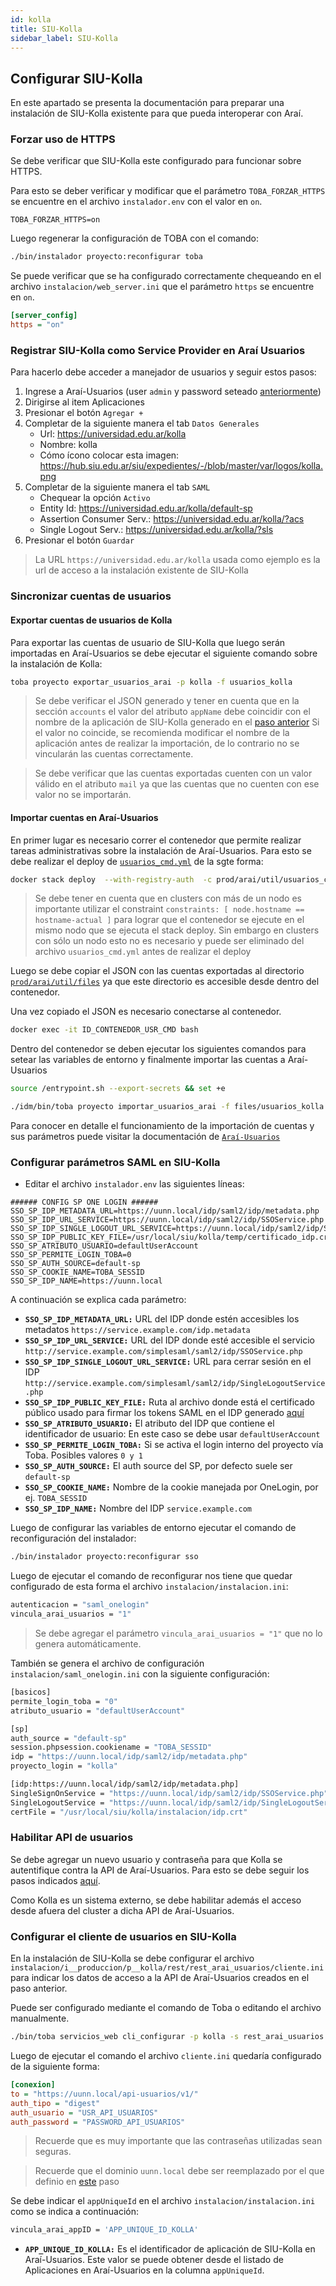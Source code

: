 ```yaml
---
id: kolla
title: SIU-Kolla
sidebar_label: SIU-Kolla
---
```


## Configurar SIU-Kolla
En este apartado se presenta la documentación para preparar una instalación de SIU-Kolla existente para que pueda interoperar con Araí.

### Forzar uso de HTTPS

Se debe verificar que SIU-Kolla este configurado para funcionar sobre HTTPS.

Para esto se deber verificar y modificar que el parámetro `TOBA_FORZAR_HTTPS` se encuentre en el archivo `instalador.env` con el valor en `on`.

```dotenv
TOBA_FORZAR_HTTPS=on
```

Luego regenerar la configuración de TOBA con el comando:

```bash
./bin/instalador proyecto:reconfigurar toba
```

Se puede verificar que se ha configurado correctamente chequeando en el archivo `instalacion/web_server.ini` que el parámetro `https` se encuentre en `on`.

```ini
[server_config]
https = "on"
```

### Registrar SIU-Kolla como Service Provider en Araí Usuarios

Para hacerlo debe acceder a manejador de usuarios y seguir estos pasos:

1. Ingrese a Araí-Usuarios (user `admin` y password seteado [anteriormente](../arai#bootstraping-del-proyecto))
1. Dirigirse al item Aplicaciones
1. Presionar el botón `Agregar +`
1. Completar de la siguiente manera el tab `Datos Generales`
   * Url: https://universidad.edu.ar/kolla
   * Nombre: kolla
   * Cómo ícono colocar esta imagen: https://hub.siu.edu.ar/siu/expedientes/-/blob/master/var/logos/kolla.png
1. Completar de la siguiente manera el tab `SAML`
   * Chequear la opción `Activo`
   * Entity Id: https://universidad.edu.ar/kolla/default-sp
   * Assertion Consumer Serv.: https://universidad.edu.ar/kolla/?acs
   * Single Logout Serv.: https://universidad.edu.ar/kolla/?sls
1. Presionar el botón `Guardar`

>La URL `https://universidad.edu.ar/kolla` usada como ejemplo es la url de acceso a la instalación existente de SIU-Kolla

### Sincronizar cuentas de usuarios

#### Exportar cuentas de usuarios de Kolla
Para exportar las cuentas de usuario de SIU-Kolla que luego serán importadas en Araí-Usuarios se debe ejecutar el siguiente comando sobre la instalación de Kolla:

```bash
toba proyecto exportar_usuarios_arai -p kolla -f usuarios_kolla
```

>Se debe verificar el JSON generado y tener en cuenta que en la sección `accounts` el valor del atributo `appName` debe coincidir con el nombre de la aplicación de SIU-Kolla generado en el [paso anterior](kolla#registrar-siu-kolla-como-service-provider-en-araí-usuarios)
Si el valor no coincide, se recomienda modificar el nombre de la aplicación antes de realizar la importación, de lo contrario no se vincularán las cuentas correctamente.

>Se debe verificar que las cuentas exportadas cuenten con un valor válido en el atributo `mail` ya que las cuentas que no cuenten con ese valor no se importarán.


#### Importar cuentas en Araí-Usuarios

En primer lugar es necesario correr el contenedor que permite realizar tareas administrativas sobre la instalación de Araí-Usuarios.
Para esto se debe realizar el deploy de [`usuarios_cmd.yml`](https://hub.siu.edu.ar/siu/expedientes/-/blob/master/prod/arai/util/usuarios_cmd.yml) de la sgte forma:

```bash
docker stack deploy  --with-registry-auth  -c prod/arai/util/usuarios_cmd.yml usr-cmd
```

>Se debe tener en cuenta que en clusters con más de un nodo es importante utilizar el constraint `constraints: [ node.hostname == hostname-actual ]` para lograr que el contenedor se ejecute en el mismo nodo que se ejecuta el stack deploy. Sin embargo en clusters con sólo un nodo esto no es necesario y puede ser eliminado del archivo `usuarios_cmd.yml` antes de realizar el deploy

Luego se debe copiar el JSON con las cuentas exportadas al directorio [`prod/arai/util/files`](https://hub.siu.edu.ar/siu/expedientes/-/blob/master/prod/arai/util/files) ya que este directorio es accesible desde dentro del contenedor.

Una vez copiado el JSON es necesario conectarse al contenedor.

```bash
docker exec -it ID_CONTENEDOR_USR_CMD bash
```

Dentro del contenedor se deben ejecutar los siguientes comandos para setear las variables de entorno y finalmente importar las cuentas a Araí-Usuarios

```bash
source /entrypoint.sh --export-secrets && set +e

./idm/bin/toba proyecto importar_usuarios_arai -f files/usuarios_kolla.json -m 2 -p arai_usuarios
```

Para conocer en detalle el funcionamiento de la importación de cuentas y sus parámetros puede visitar la documentación de [`Araí-Usuarios`](https://documentacion.siu.edu.ar/usuarios/docs/cache/guia-importacion-usuarios-cuentas/)

### Configurar parámetros SAML en SIU-Kolla

- Editar el archivo `instalador.env` las siguientes líneas:

```dotenv
###### CONFIG SP ONE LOGIN ######
SSO_SP_IDP_METADATA_URL=https://uunn.local/idp/saml2/idp/metadata.php
SSO_SP_IDP_URL_SERVICE=https://uunn.local/idp/saml2/idp/SSOService.php
SSO_SP_IDP_SINGLE_LOGOUT_URL_SERVICE=https://uunn.local/idp/saml2/idp/SingleLogoutService.php
SSO_SP_IDP_PUBLIC_KEY_FILE=/usr/local/siu/kolla/temp/certificado_idp.crt
SSO_SP_ATRIBUTO_USUARIO=defaultUserAccount
SSO_SP_PERMITE_LOGIN_TOBA=0
SSO_SP_AUTH_SOURCE=default-sp
SSO_SP_COOKIE_NAME=TOBA_SESSID
SSO_SP_IDP_NAME=https://uunn.local
```

A continuación se explica cada parámetro:


* **`SSO_SP_IDP_METADATA_URL:`** URL del IDP donde estén accesibles los metadatos `https://service.example.com/idp.metadata`
* **`SSO_SP_IDP_URL_SERVICE:`** URL del IDP donde esté accesible el servicio `http://service.example.com/simplesaml/saml2/idp/SSOService.php`
* **`SSO_SP_IDP_SINGLE_LOGOUT_URL_SERVICE:`** URL para cerrar sesión en el IDP `http://service.example.com/simplesaml/saml2/idp/SingleLogoutService.php`
* **`SSO_SP_IDP_PUBLIC_KEY_FILE:`** Ruta al archivo donde está el certificado público usado para firmar los tokens SAML en el IDP generado [aquí](../arai#generar-certificados)
* **`SSO_SP_ATRIBUTO_USUARIO:`** El atributo del IDP que contiene el identificador de usuario:  En este caso se debe usar `defaultUserAccount`
* **`SSO_SP_PERMITE_LOGIN_TOBA:`** Si se activa el login interno del proyecto vía Toba. Posibles valores `0 y 1` 
* **`SSO_SP_AUTH_SOURCE:`** El auth source del SP, por defecto suele ser `default-sp`
* **`SSO_SP_COOKIE_NAME:`** Nombre de la cookie manejada por OneLogin, por ej. `TOBA_SESSID` 
* **`SSO_SP_IDP_NAME:`** Nombre del IDP `service.example.com` 


Luego de configurar las variables de entorno ejecutar el comando de reconfiguración del instalador:

```bash
./bin/instalador proyecto:reconfigurar sso
```

Luego de ejecutar el comando de reconfigurar nos tiene que quedar configurado de esta forma el archivo `instalacion/instalacion.ini`:

```bash
autenticacion = "saml_onelogin"
vincula_arai_usuarios = "1"
```

>Se debe agregar el parámetro `vincula_arai_usuarios = "1"` que no lo genera automáticamente.

También se genera el archivo de configuración `instalacion/saml_onelogin.ini` con la siguiente configuración: 

```bash
[basicos]
permite_login_toba = "0"
atributo_usuario = "defaultUserAccount"

[sp]
auth_source = "default-sp"
session.phpsession.cookiename = "TOBA_SESSID"
idp = "https://uunn.local/idp/saml2/idp/metadata.php"
proyecto_login = "kolla"

[idp:https://uunn.local/idp/saml2/idp/metadata.php]
SingleSignOnService = "https://uunn.local/idp/saml2/idp/SSOService.php"
SingleLogoutService = "https://uunn.local/idp/saml2/idp/SingleLogoutService.php"
certFile = "/usr/local/siu/kolla/instalacion/idp.crt"
```

### Habilitar API de usuarios

Se debe agregar un nuevo usuario y contraseña para que Kolla se autentifique contra la API de Araí-Usuarios.
Para esto se debe seguir los pasos indicados [aquí](../arai#habilitar-acceso-api-de-usuarios).

Como Kolla es un sistema externo, se debe habilitar además el acceso desde afuera del cluster a dicha API de Araí-Usuarios.


### Configurar el cliente de usuarios en SIU-Kolla

En la instalación de SIU-Kolla se debe configurar el archivo `instalacion/i__produccion/p__kolla/rest/rest_arai_usuarios/cliente.ini` para indicar los datos de acceso a la API de Araí-Usuarios creados en el paso anterior.

Puede ser configurado mediante el comando de Toba o editando el archivo manualmente.

```bash
./bin/toba servicios_web cli_configurar -p kolla -s rest_arai_usuarios -u https://uunn.local/api-usuarios/v1/ --usuario USR_API_USUARIOS --usuario_pwd PASSWORD_API_USUARIOS --tipo_ws rest
```

Luego de ejecutar el comando el archivo `cliente.ini` quedaría configurado de la siguiente forma:

```ini
[conexion]
to = "https://uunn.local/api-usuarios/v1/"
auth_tipo = "digest"
auth_usuario = "USR_API_USUARIOS"
auth_password = "PASSWORD_API_USUARIOS"
```

> Recuerde que es muy importante que las contraseñas utilizadas sean seguras.

> Recuerde que el dominio `uunn.local` debe ser reemplazado por el que definio en [este](https://expedientes.siu.edu.ar/docs/redes/#modificaci%C3%B3n-de-dominio-base) paso

Se debe indicar el `appUniqueId` en el archivo `instalacion/instalacion.ini` como se indica a continuación:
```bash
vincula_arai_appID = 'APP_UNIQUE_ID_KOLLA'
```

- **`APP_UNIQUE_ID_KOLLA:`** Es el identificador de aplicación de SIU-Kolla en Araí-Usuarios. Este valor se puede obtener desde el listado de Aplicaciones en Araí-Usuarios en la columna `appUniqueId`. 

